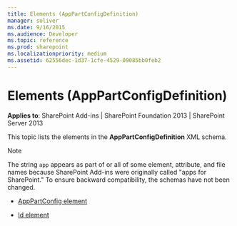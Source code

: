 ```yaml
---
title: Elements (AppPartConfigDefinition)
manager: soliver
ms.date: 9/16/2015
ms.audience: Developer
ms.topic: reference
ms.prod: sharepoint
ms.localizationpriority: medium
ms.assetid: 62556dec-1d37-1cfe-4529-09085bb0feb2
---
```


# Elements (AppPartConfigDefinition)

**Applies to**: SharePoint Add-ins | SharePoint Foundation 2013 | SharePoint Server 2013

This topic lists the elements in the **AppPartConfigDefinition** XML schema.

> [!NOTE] 
> The string `app` appears as part of or all of some element, attribute, and file names because SharePoint Add-ins were originally called "apps for SharePoint." To ensure backward compatibility, the schemas have not been changed.

- [AppPartConfig element](apppartconfig-element-apppartconfigdefinition.md)

- [Id element](id-element-apppartconfigdefinition-complextypeapppartconfigdefinition.md)


<br/>

<br/>







